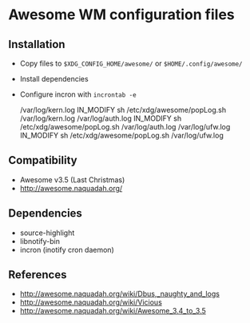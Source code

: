 Awesome WM configuration files
==============================

## Installation
* Copy files to `$XDG_CONFIG_HOME/awesome/` or `$HOME/.config/awesome/`
* Install dependencies
* Configure incron with `incrontab -e`

    /var/log/kern.log IN_MODIFY sh /etc/xdg/awesome/popLog.sh /var/log/kern.log
    /var/log/auth.log IN_MODIFY sh /etc/xdg/awesome/popLog.sh /var/log/auth.log
    /var/log/ufw.log IN_MODIFY sh /etc/xdg/awesome/popLog.sh /var/log/ufw.log

## Compatibility
* Awesome v3.5 (Last Christmas)
* http://awesome.naquadah.org/

## Dependencies
* source-highlight
* libnotify-bin
* incron (inotify cron daemon)

## References
* http://awesome.naquadah.org/wiki/Dbus,_naughty_and_logs
* http://awesome.naquadah.org/wiki/Vicious
* http://awesome.naquadah.org/wiki/Awesome_3.4_to_3.5
